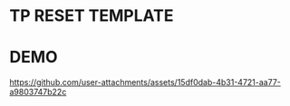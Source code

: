 # TP RESET TEMPLATE
# DEMO
https://github.com/user-attachments/assets/15df0dab-4b31-4721-aa77-a9803747b22c

